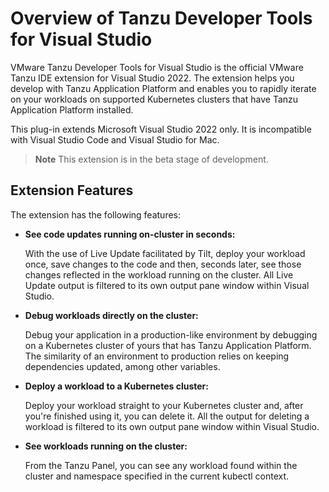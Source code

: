 # Overview of Tanzu Developer Tools for Visual Studio

VMware Tanzu Developer Tools for Visual Studio is the official VMware Tanzu IDE extension for
Visual Studio 2022.
The extension helps you develop with Tanzu Application Platform and enables you to rapidly iterate
on your workloads on supported Kubernetes clusters that have Tanzu Application Platform installed.

This plug-in extends Microsoft Visual Studio 2022 only. It is incompatible with Visual Studio Code
and Visual Studio for Mac.

> **Note** This extension is in the beta stage of development.

## Extension Features

The extension has the following features:

- **See code updates running on-cluster in seconds:**

  With the use of Live Update facilitated by Tilt, deploy your workload once, save changes to the code
  and then, seconds later, see those changes reflected in the workload running on the cluster.
  All Live Update output is filtered to its own output pane window within Visual Studio.

- **Debug workloads directly on the cluster:**

  Debug your application in a production-like environment by debugging on a Kubernetes cluster of
  yours that has Tanzu Application Platform.
  The similarity of an environment to production relies on keeping dependencies updated, among other
  variables.

- **Deploy a workload to a Kubernetes cluster:**

  Deploy your workload straight to your Kubernetes cluster and, after you're finished using it, you
  can delete it. All the output for deleting a workload is filtered to its own output pane window
  within Visual Studio.

- **See workloads running on the cluster:**

  From the Tanzu Panel, you can see any workload found within the cluster and namespace specified
  in the current kubectl context.
